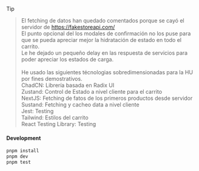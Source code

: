> [!TIP]

> El fetching de datos han quedado comentados porque se cayó el servidor de https://fakestoreapi.com/ \
> El punto opcional del los modales de confirmación no los puse para que se pueda apreciar mejor la hidratación de estado en todo el carrito. \
> Le he dejado un pequeño delay en las respuesta de servicios para poder apreciar los estados de carga. \
> \
> He usado las siguientes técnologias sobredimensionadas para la HU por fines demostrativos.\
> ChadCN: Librería basada en Radix UI \
> Zustand: Control de Estado a nivel cliente para el carrito \
> NextJS: Fetching de fatos de los primeros productos desde servidor \
> Sustand: Fetching y cacheo data a nivel cliente \
> Jest: Testing \
> Tailwind: Estilos del carrito \
> React Testing Library: Testing 


#### Development

```sh
pnpm install
pnpm dev
pnpm test
```



